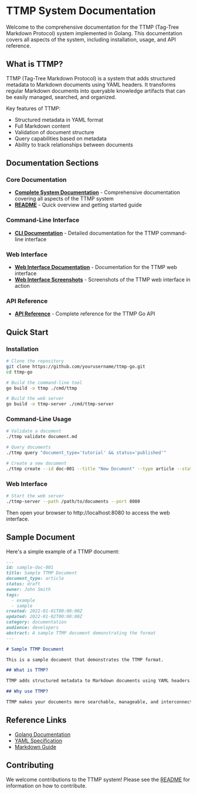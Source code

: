 # TTMP System Documentation

Welcome to the comprehensive documentation for the TTMP (Tag-Tree Markdown Protocol) system implemented in Golang. This documentation covers all aspects of the system, including installation, usage, and API reference.

## What is TTMP?

TTMP (Tag-Tree Markdown Protocol) is a system that adds structured metadata to Markdown documents using YAML headers. It transforms regular Markdown documents into queryable knowledge artifacts that can be easily managed, searched, and organized.

Key features of TTMP:
- Structured metadata in YAML format
- Full Markdown content
- Validation of document structure
- Query capabilities based on metadata
- Ability to track relationships between documents

## Documentation Sections

### Core Documentation

- [**Complete System Documentation**](ttmp_documentation.md) - Comprehensive documentation covering all aspects of the TTMP system
- [**README**](../README.md) - Quick overview and getting started guide

### Command-Line Interface

- [**CLI Documentation**](cli_documentation.md) - Detailed documentation for the TTMP command-line interface

### Web Interface

- [**Web Interface Documentation**](web_interface.md) - Documentation for the TTMP web interface
- [**Web Interface Screenshots**](web_screenshots.md) - Screenshots of the TTMP web interface in action

### API Reference

- [**API Reference**](api_reference.md) - Complete reference for the TTMP Go API

## Quick Start

### Installation

```bash
# Clone the repository
git clone https://github.com/yourusername/ttmp-go.git
cd ttmp-go

# Build the command-line tool
go build -o ttmp ./cmd/ttmp

# Build the web server
go build -o ttmp-server ./cmd/ttmp-server
```

### Command-Line Usage

```bash
# Validate a document
./ttmp validate document.md

# Query documents
./ttmp query "document_type='tutorial' && status='published'"

# Create a new document
./ttmp create --id doc-001 --title "New Document" --type article --status draft --output document.md
```

### Web Interface

```bash
# Start the web server
./ttmp-server --path /path/to/documents --port 8080
```

Then open your browser to http://localhost:8080 to access the web interface.

## Sample Document

Here's a simple example of a TTMP document:

```markdown
---
id: sample-doc-001
title: Sample TTMP Document
document_type: article
status: draft
owner: John Smith
tags:
  - example
  - sample
created: 2022-01-01T00:00:00Z
updated: 2022-01-02T00:00:00Z
category: documentation
audience: developers
abstract: A sample TTMP document demonstrating the format
---

# Sample TTMP Document

This is a sample document that demonstrates the TTMP format. 

## What is TTMP?

TTMP adds structured metadata to Markdown documents using YAML headers.

## Why use TTMP?

TTMP makes your documents more searchable, manageable, and interconnected.
```

## Reference Links

- [Golang Documentation](https://golang.org/doc/)
- [YAML Specification](https://yaml.org/spec/)
- [Markdown Guide](https://www.markdownguide.org/)

## Contributing

We welcome contributions to the TTMP system! Please see the [README](../README.md) for information on how to contribute.